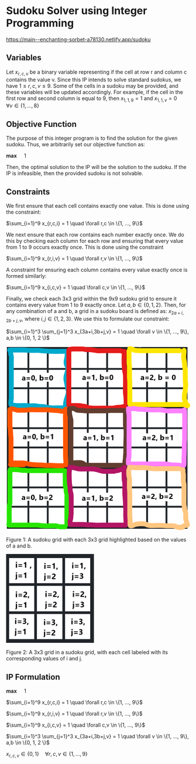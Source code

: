 # Sudoku Solver using Integer Programming
https://main--enchanting-sorbet-a78130.netlify.app/sudoku

## Variables
Let $x_{r,c,v}$ be a binary variable representing if the cell at row r and column c contains the value v. Since this IP intends to solve standard sudokus, we have $1 \leq r, c, v \leq 9$. Some of the cells in a sudoku may be provided, and these variables will be updated accordingly. For example, if the cell in the first row and second column is equal to 9, then $x_{1,1,9} = 1$ and $x_{1,1,v} = 0 \quad \forall v \in \{1,...,8\}$

## Objective Function
The purpose of this integer program is to find the solution for the given sudoku. Thus, we arbitrarily set our objective function as: 


$\textbf{max } \quad 1$

Then, the optimal solution to the IP will be the solution to the sudoku. If the IP is infeasible, then the provided sudoku is not solvable.

## Constraints
We first ensure that each cell contains exactly one value. This is done using the constraint:

$\sum_{i=1}^9 x_{r,c,i} = 1 \quad \forall r,c \in \{1, ..., 9\}$ 

We next ensure that each row contains each number exactly once. We do this by checking each column for each row and ensuring that every value from 1 to 9 occurs exactly once. This is done using the constraint 

$\sum_{i=1}^9 x_{r,i,v} = 1 \quad \forall r,v \in \{1, ..., 9\}$


A constraint for ensuring each column contains every value exactly once is formed similarly: 

$\sum_{i=1}^9 x_{i,c,v} = 1 \quad \forall c,v \in \{1, ..., 9\}$

Finally, we check each 3x3 grid within the 9x9 sudoku grid to ensure it contains every value from 1 to 9 exactly once. Let $a,b \in \{0, 1, 2 \}$. Then, for any combination of a and b, a grid in a sudoku board is defined as: $x_{2a+i, 2b+j, v}$, where $i,j \in \{1,2,3\}$. We use this to formulate our constraint:

$\sum_{i=1}^3 \sum_{j=1}^3 x_{3a+i,3b+j,v} = 1 \quad \forall v \in \{1, ..., 9\}, a,b \in \{0, 1, 2 \}$

![figure 1](https://github.com/jpnoro2003/sudoku/blob/main/pictures/sudokugrid.png)

Figure 1: A sudoku grid with each 3x3 grid highlighted based on the values of a and b.

![figure 2](https://github.com/jpnoro2003/sudoku/blob/main/pictures/3x3.png)

Figure 2: A 3x3 grid in a sudoku grid, with each cell labeled with its corresponding values of i and j.

## IP Formulation

$\textbf{max } \quad 1$

$\sum_{i=1}^9 x_{r,c,i} = 1 \quad \forall r,c \in \{1, ..., 9\}$ 

$\sum_{i=1}^9 x_{r,i,v} = 1 \quad \forall r,v \in \{1, ..., 9\}$

$\sum_{i=1}^9 x_{i,c,v} = 1 \quad \forall c,v \in \{1, ..., 9\}$

$\sum_{i=1}^3 \sum_{j=1}^3 x_{3a+i,3b+j,v} = 1 \quad \forall v \in \{1, ..., 9\}, a,b \in \{0, 1, 2 \}$ 

$x_{r,c,v} \in \{0,1\} \quad \forall r,c,v \in \{1,...,9\}$

